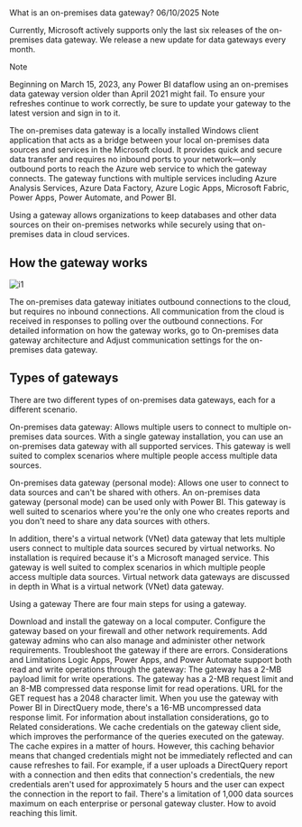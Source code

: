 # **[](https://learn.microsoft.com/en-us/data-integration/gateway/service-gateway-onprem)**

What is an on-premises data gateway?
06/10/2025
 Note

Currently, Microsoft actively supports only the last six releases of the on-premises data gateway. We release a new update for data gateways every month.

 Note

Beginning on March 15, 2023, any Power BI dataflow using an on-premises data gateway version older than April 2021 might fail. To ensure your refreshes continue to work correctly, be sure to update your gateway to the latest version and sign in to it.

The on-premises data gateway is a locally installed Windows client application that acts as a bridge between your local on-premises data sources and services in the Microsoft cloud. It provides quick and secure data transfer and requires no inbound ports to your network—only outbound ports to reach the Azure web service to which the gateway connects. The gateway functions with multiple services including Azure Analysis Services, Azure Data Factory, Azure Logic Apps, Microsoft Fabric, Power Apps, Power Automate, and Power BI.

Using a gateway allows organizations to keep databases and other data sources on their on-premises networks while securely using that on-premises data in cloud services.

## How the gateway works

![i1](https://learn.microsoft.com/en-us/data-integration/gateway/media/service-gateway-getting-started/on-premises-data-gateway.png)

The on-premises data gateway initiates outbound connections to the cloud, but requires no inbound connections. All communication from the cloud is received in responses to polling over the outbound connections. For detailed information on how the gateway works, go to On-premises data gateway architecture and Adjust communication settings for the on-premises data gateway.

## Types of gateways

There are two different types of on-premises data gateways, each for a different scenario.

On-premises data gateway: Allows multiple users to connect to multiple on-premises data sources. With a single gateway installation, you can use an on-premises data gateway with all supported services. This gateway is well suited to complex scenarios where multiple people access multiple data sources.

On-premises data gateway (personal mode): Allows one user to connect to data sources and can't be shared with others. An on-premises data gateway (personal mode) can be used only with Power BI. This gateway is well suited to scenarios where you're the only one who creates reports and you don't need to share any data sources with others.

In addition, there's a virtual network (VNet) data gateway that lets multiple users connect to multiple data sources secured by virtual networks. No installation is required because it's a Microsoft managed service. This gateway is well suited to complex scenarios in which multiple people access multiple data sources. Virtual network data gateways are discussed in depth in What is a virtual network (VNet) data gateway.

Using a gateway
There are four main steps for using a gateway.

Download and install the gateway on a local computer.
Configure the gateway based on your firewall and other network requirements.
Add gateway admins who can also manage and administer other network requirements.
Troubleshoot the gateway if there are errors.
Considerations and Limitations
Logic Apps, Power Apps, and Power Automate support both read and write operations through the gateway:
The gateway has a 2-MB payload limit for write operations.
The gateway has a 2-MB request limit and an 8-MB compressed data response limit for read operations.
URL for the GET request has a 2048 character limit.
When you use the gateway with Power BI in DirectQuery mode, there's a 16-MB uncompressed data response limit.
For information about installation considerations, go to Related considerations.
We cache credentials on the gateway client side, which improves the performance of the queries executed on the gateway. The cache expires in a matter of hours. However, this caching behavior means that changed credentials might not be immediately reflected and can cause refreshes to fail. For example, if a user uploads a DirectQuery report with a connection and then edits that connection's credentials, the new credentials aren't used for approximately 5 hours and the user can expect the connection in the report to fail.
There's a limitation of 1,000 data sources maximum on each enterprise or personal gateway cluster. How to avoid reaching this limit.
